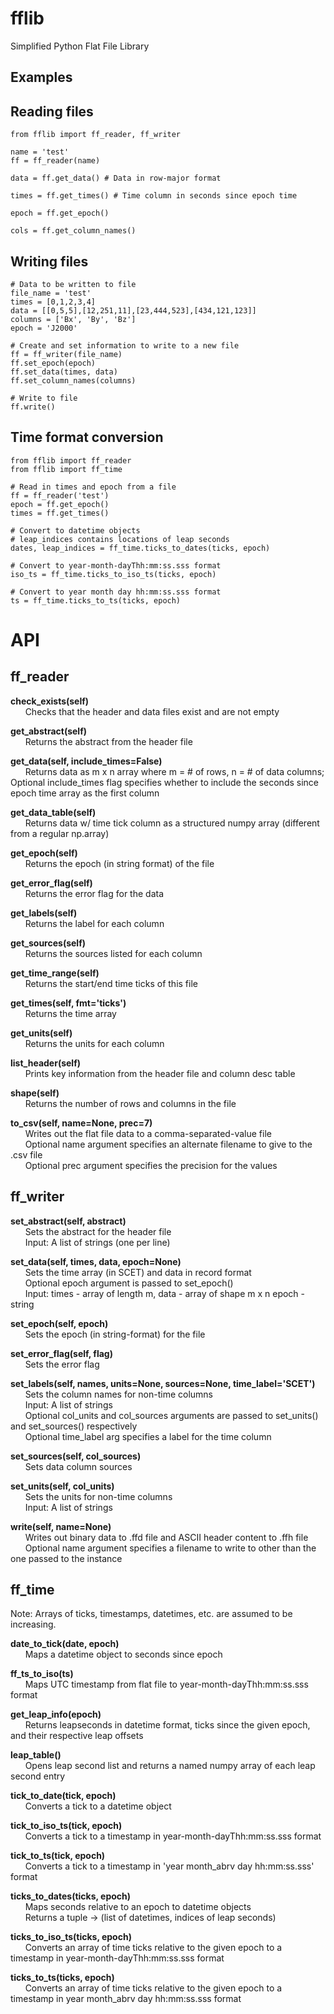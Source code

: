 # fflib
Simplified Python Flat File Library

## Examples
## Reading files
```
from fflib import ff_reader, ff_writer

name = 'test'
ff = ff_reader(name)

data = ff.get_data() # Data in row-major format

times = ff.get_times() # Time column in seconds since epoch time

epoch = ff.get_epoch()

cols = ff.get_column_names()
```

## Writing files
```
# Data to be written to file
file_name = 'test'
times = [0,1,2,3,4]
data = [[0,5,5],[12,251,11],[23,444,523],[434,121,123]]
columns = ['Bx', 'By', 'Bz']
epoch = 'J2000'

# Create and set information to write to a new file
ff = ff_writer(file_name)
ff.set_epoch(epoch)
ff.set_data(times, data)
ff.set_column_names(columns)

# Write to file
ff.write()
```


## Time format conversion
```
from fflib import ff_reader
from fflib import ff_time

# Read in times and epoch from a file
ff = ff_reader('test')
epoch = ff.get_epoch()
times = ff.get_times()

# Convert to datetime objects
# leap_indices contains locations of leap seconds
dates, leap_indices = ff_time.ticks_to_dates(ticks, epoch)

# Convert to year-month-dayThh:mm:ss.sss format
iso_ts = ff_time.ticks_to_iso_ts(ticks, epoch)

# Convert to year month day hh:mm:ss.sss format
ts = ff_time.ticks_to_ts(ticks, epoch)
```

# API
## ff_reader
<b>check_exists(self)</b></br>
&nbsp;&nbsp;&nbsp;&nbsp;&nbsp;&nbsp;Checks that the header and data files exist and are not empty

<b>get_abstract(self)</b></br>
&nbsp;&nbsp;&nbsp;&nbsp;&nbsp;&nbsp;Returns the abstract from the header file

<b>get_data(self, include_times=False)</b></br>
&nbsp;&nbsp;&nbsp;&nbsp;&nbsp;&nbsp;Returns data as m x n array where m = # of rows, n = # of data columns;
Optional include_times flag specifies whether to include the seconds
since epoch time array as the first column

<b>get_data_table(self)</b></br>
&nbsp;&nbsp;&nbsp;&nbsp;&nbsp;&nbsp;Returns data w/ time tick column as a structured
numpy array (different from a regular np.array)

<b>get_epoch(self)</b></br>
&nbsp;&nbsp;&nbsp;&nbsp;&nbsp;&nbsp;Returns the epoch (in string format) of the file

<b>get_error_flag(self)</b></br>
&nbsp;&nbsp;&nbsp;&nbsp;&nbsp;&nbsp;Returns the error flag for the data

<b>get_labels(self)</b></br>
&nbsp;&nbsp;&nbsp;&nbsp;&nbsp;&nbsp;Returns the label for each column

<b>get_sources(self)</b></br>
&nbsp;&nbsp;&nbsp;&nbsp;&nbsp;&nbsp;Returns the sources listed for each column

<b>get_time_range(self)</b></br>
&nbsp;&nbsp;&nbsp;&nbsp;&nbsp;&nbsp;Returns the start/end time ticks of this file

<b>get_times(self, fmt='ticks')</b></br>
&nbsp;&nbsp;&nbsp;&nbsp;&nbsp;&nbsp;Returns the time array

<b>get_units(self)</b></br>
&nbsp;&nbsp;&nbsp;&nbsp;&nbsp;&nbsp;Returns the units for each column

<b>list_header(self)</b></br>
&nbsp;&nbsp;&nbsp;&nbsp;&nbsp;&nbsp;Prints key information from the header file and column desc table

<b>shape(self)</b></br>
&nbsp;&nbsp;&nbsp;&nbsp;&nbsp;&nbsp;Returns the number of rows and columns in the file

<b>to_csv(self, name=None, prec=7)</b></br>
&nbsp;&nbsp;&nbsp;&nbsp;&nbsp;&nbsp;Writes out the flat file data to a comma-separated-value file<br>&nbsp;&nbsp;&nbsp;&nbsp;&nbsp;&nbsp;Optional name argument specifies an alternate filename to
give to the .csv file<br>
&nbsp;&nbsp;&nbsp;&nbsp;&nbsp;&nbsp;Optional prec argument specifies the precision for the values

## ff_writer
<b>set_abstract(self, abstract)</b></br>
&nbsp;&nbsp;&nbsp;&nbsp;&nbsp;&nbsp;Sets the abstract for the header file<br>&nbsp;&nbsp;&nbsp;&nbsp;&nbsp;&nbsp;Input: A list of strings (one per line)

<b>set_data(self, times, data, epoch=None)</b></br>
&nbsp;&nbsp;&nbsp;&nbsp;&nbsp;&nbsp;Sets the time array (in SCET) and data in record format<br>&nbsp;&nbsp;&nbsp;&nbsp;&nbsp;&nbsp;Optional epoch argument is passed to set_epoch()<br>&nbsp;&nbsp;&nbsp;&nbsp;&nbsp;&nbsp;Input: 
    times - array of length m, 
    data - array of shape m x n
    epoch - string

<b>set_epoch(self, epoch)</b></br>
&nbsp;&nbsp;&nbsp;&nbsp;&nbsp;&nbsp;Sets the epoch (in string-format) for the file

<b>set_error_flag(self, flag)</b></br>
&nbsp;&nbsp;&nbsp;&nbsp;&nbsp;&nbsp;Sets the error flag

<b>set_labels(self, names, units=None, sources=None, time_label='SCET')</b></br>
&nbsp;&nbsp;&nbsp;&nbsp;&nbsp;&nbsp;Sets the column names for non-time columns <br>&nbsp;&nbsp;&nbsp;&nbsp;&nbsp;&nbsp;Input: A list of strings<br>&nbsp;&nbsp;&nbsp;&nbsp;&nbsp;&nbsp;Optional col_units and col_sources arguments are passed to
set_units() and set_sources() respectively<br>&nbsp;&nbsp;&nbsp;&nbsp;&nbsp;&nbsp;Optional time_label arg specifies a label for the time column

<b>set_sources(self, col_sources)</b></br>
&nbsp;&nbsp;&nbsp;&nbsp;&nbsp;&nbsp;Sets data column sources

<b>set_units(self, col_units)</b></br>
&nbsp;&nbsp;&nbsp;&nbsp;&nbsp;&nbsp;Sets the units for non-time columns <br>&nbsp;&nbsp;&nbsp;&nbsp;&nbsp;&nbsp;Input: A list of strings

<b>write(self, name=None)</b></br>
&nbsp;&nbsp;&nbsp;&nbsp;&nbsp;&nbsp;Writes out binary data to .ffd file and ASCII header
content to .ffh file <br>&nbsp;&nbsp;&nbsp;&nbsp;&nbsp;&nbsp;Optional name argument specifies a filename to write to
other than the one passed to the instance

## ff_time

Note: Arrays of ticks, timestamps, datetimes, etc. are assumed to be increasing.

<b>date_to_tick(date, epoch)</b></br>
&nbsp;&nbsp;&nbsp;&nbsp;&nbsp;&nbsp;Maps a datetime object to seconds since epoch

<b>ff_ts_to_iso(ts)</b></br>
&nbsp;&nbsp;&nbsp;&nbsp;&nbsp;&nbsp;Maps UTC timestamp from flat file to year-month-dayThh:mm:ss.sss format

<b>get_leap_info(epoch)</b></br>
&nbsp;&nbsp;&nbsp;&nbsp;&nbsp;&nbsp;Returns leapseconds in datetime format, ticks since the given epoch, 
and their respective leap offsets

<b>leap_table()</b></br>
&nbsp;&nbsp;&nbsp;&nbsp;&nbsp;&nbsp;Opens leap second list and returns a named numpy
array of each leap second entry

<b>tick_to_date(tick, epoch)</b></br>
&nbsp;&nbsp;&nbsp;&nbsp;&nbsp;&nbsp;Converts a tick to a datetime object

<b>tick_to_iso_ts(tick, epoch)</b></br>
&nbsp;&nbsp;&nbsp;&nbsp;&nbsp;&nbsp;Converts a tick to a timestamp in year-month-dayThh:mm:ss.sss format

<b>tick_to_ts(tick, epoch)</b></br>
&nbsp;&nbsp;&nbsp;&nbsp;&nbsp;&nbsp;Converts a tick to a timestamp in 'year month_abrv day hh:mm:ss.sss' format

<b>ticks_to_dates(ticks, epoch)</b></br>
&nbsp;&nbsp;&nbsp;&nbsp;&nbsp;&nbsp;Maps seconds relative to an epoch to datetime objects<br>&nbsp;&nbsp;&nbsp;&nbsp;&nbsp;&nbsp;Returns a tuple -> (list of datetimes, indices of leap seconds)

<b>ticks_to_iso_ts(ticks, epoch)</b></br>
&nbsp;&nbsp;&nbsp;&nbsp;&nbsp;&nbsp;Converts an array of time ticks relative to the given epoch to a
timestamp in year-month-dayThh:mm:ss.sss format

<b>ticks_to_ts(ticks, epoch)</b></br>
&nbsp;&nbsp;&nbsp;&nbsp;&nbsp;&nbsp;Converts an array of time ticks relative to the given epoch to a
timestamp in year month_abrv day hh:mm:ss.sss format

